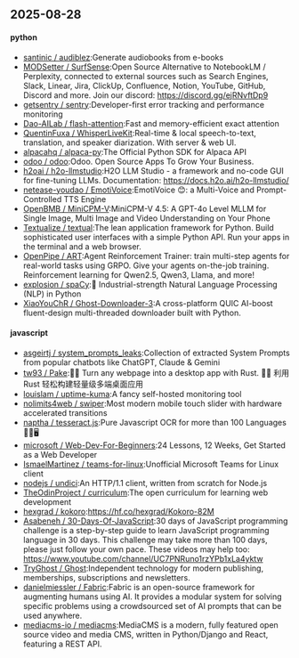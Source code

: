 ## 2025-08-28

#### python
* [santinic / audiblez](https://github.com/santinic/audiblez):Generate audiobooks from e-books
* [MODSetter / SurfSense](https://github.com/MODSetter/SurfSense):Open Source Alternative to NotebookLM / Perplexity, connected to external sources such as Search Engines, Slack, Linear, Jira, ClickUp, Confluence, Notion, YouTube, GitHub, Discord and more. Join our discord: https://discord.gg/ejRNvftDp9
* [getsentry / sentry](https://github.com/getsentry/sentry):Developer-first error tracking and performance monitoring
* [Dao-AILab / flash-attention](https://github.com/Dao-AILab/flash-attention):Fast and memory-efficient exact attention
* [QuentinFuxa / WhisperLiveKit](https://github.com/QuentinFuxa/WhisperLiveKit):Real-time & local speech-to-text, translation, and speaker diarization. With server & web UI.
* [alpacahq / alpaca-py](https://github.com/alpacahq/alpaca-py):The Official Python SDK for Alpaca API
* [odoo / odoo](https://github.com/odoo/odoo):Odoo. Open Source Apps To Grow Your Business.
* [h2oai / h2o-llmstudio](https://github.com/h2oai/h2o-llmstudio):H2O LLM Studio - a framework and no-code GUI for fine-tuning LLMs. Documentation: https://docs.h2o.ai/h2o-llmstudio/
* [netease-youdao / EmotiVoice](https://github.com/netease-youdao/EmotiVoice):EmotiVoice 😊: a Multi-Voice and Prompt-Controlled TTS Engine
* [OpenBMB / MiniCPM-V](https://github.com/OpenBMB/MiniCPM-V):MiniCPM-V 4.5: A GPT-4o Level MLLM for Single Image, Multi Image and Video Understanding on Your Phone
* [Textualize / textual](https://github.com/Textualize/textual):The lean application framework for Python. Build sophisticated user interfaces with a simple Python API. Run your apps in the terminal and a web browser.
* [OpenPipe / ART](https://github.com/OpenPipe/ART):Agent Reinforcement Trainer: train multi-step agents for real-world tasks using GRPO. Give your agents on-the-job training. Reinforcement learning for Qwen2.5, Qwen3, Llama, and more!
* [explosion / spaCy](https://github.com/explosion/spaCy):💫 Industrial-strength Natural Language Processing (NLP) in Python
* [XiaoYouChR / Ghost-Downloader-3](https://github.com/XiaoYouChR/Ghost-Downloader-3):A cross-platform QUIC AI-boost fluent-design multi-threaded downloader built with Python.

#### javascript
* [asgeirtj / system_prompts_leaks](https://github.com/asgeirtj/system_prompts_leaks):Collection of extracted System Prompts from popular chatbots like ChatGPT, Claude & Gemini
* [tw93 / Pake](https://github.com/tw93/Pake):🤱🏻 Turn any webpage into a desktop app with Rust. 🤱🏻 利用 Rust 轻松构建轻量级多端桌面应用
* [louislam / uptime-kuma](https://github.com/louislam/uptime-kuma):A fancy self-hosted monitoring tool
* [nolimits4web / swiper](https://github.com/nolimits4web/swiper):Most modern mobile touch slider with hardware accelerated transitions
* [naptha / tesseract.js](https://github.com/naptha/tesseract.js):Pure Javascript OCR for more than 100 Languages 📖🎉🖥
* [microsoft / Web-Dev-For-Beginners](https://github.com/microsoft/Web-Dev-For-Beginners):24 Lessons, 12 Weeks, Get Started as a Web Developer
* [IsmaelMartinez / teams-for-linux](https://github.com/IsmaelMartinez/teams-for-linux):Unofficial Microsoft Teams for Linux client
* [nodejs / undici](https://github.com/nodejs/undici):An HTTP/1.1 client, written from scratch for Node.js
* [TheOdinProject / curriculum](https://github.com/TheOdinProject/curriculum):The open curriculum for learning web development
* [hexgrad / kokoro](https://github.com/hexgrad/kokoro):https://hf.co/hexgrad/Kokoro-82M
* [Asabeneh / 30-Days-Of-JavaScript](https://github.com/Asabeneh/30-Days-Of-JavaScript):30 days of JavaScript programming challenge is a step-by-step guide to learn JavaScript programming language in 30 days. This challenge may take more than 100 days, please just follow your own pace. These videos may help too: https://www.youtube.com/channel/UC7PNRuno1rzYPb1xLa4yktw
* [TryGhost / Ghost](https://github.com/TryGhost/Ghost):Independent technology for modern publishing, memberships, subscriptions and newsletters.
* [danielmiessler / Fabric](https://github.com/danielmiessler/Fabric):Fabric is an open-source framework for augmenting humans using AI. It provides a modular system for solving specific problems using a crowdsourced set of AI prompts that can be used anywhere.
* [mediacms-io / mediacms](https://github.com/mediacms-io/mediacms):MediaCMS is a modern, fully featured open source video and media CMS, written in Python/Django and React, featuring a REST API.
